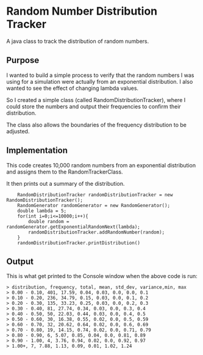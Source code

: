 # Random Number Distribution Tracker

A java class to track the distribution of random numbers.

## Purpose

I wanted to build a simple process to verify that the random numbers I was using for a simulation were actually from an exponential distribution. I also wanted
to see the effect of changing lambda values.

So I created a simple class (called RandomDistributionTracker), where I could store the numbers and output their frequencies to confirm their distribution.

The class also allows the boundaries of the frequency distribution to be adjusted.


## Implementation

This code creates 10,000 random numbers from an exponential distribution and assigns them to the RandomTrackerClass.

It then prints out a summary of the distribution.

        RandomDistributionTracker randomDistributionTracker = new RandomDistributionTracker();
        RandomGenerator randomGenerator = new RandomGenerator();
        double lambda = 5;
        for(int i=0;i<=10000;i++){
            double random = randomGenerator.getExponentialRandomNext(lambda);
            randomDistributionTracker.addRandomNumber(random);
        }
        randomDistributionTracker.printDistribution()
        
        
## Output

This is what get printed to the Console window when the above code is run:

```
> distribution, frequency, total, mean, std_dev, variance,min, max
> 0.00 - 0.10, 401, 17.59, 0.04, 0.03, 0.0, 0.0, 0.1
> 0.10 - 0.20, 236, 34.79, 0.15, 0.03, 0.0, 0.1, 0.2
> 0.20 - 0.30, 135, 33.23, 0.25, 0.03, 0.0, 0.2, 0.3
> 0.30 - 0.40, 81, 27.74, 0.34, 0.03, 0.0, 0.3, 0.4
> 0.40 - 0.50, 50, 22.03, 0.44, 0.03, 0.0, 0.4, 0.5
> 0.50 - 0.60, 30, 16.38, 0.55, 0.02, 0.0, 0.5, 0.59
> 0.60 - 0.70, 32, 20.62, 0.64, 0.02, 0.0, 0.6, 0.69
> 0.70 - 0.80, 19, 14.15, 0.74, 0.02, 0.0, 0.71, 0.79
> 0.80 - 0.90, 6, 5.07, 0.85, 0.04, 0.0, 0.81, 0.89
> 0.90 - 1.00, 4, 3.76, 0.94, 0.02, 0.0, 0.92, 0.97
> 1.00+, 7, 7.88, 1.13, 0.09, 0.01, 1.02, 1.24
```
